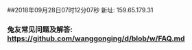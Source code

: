 ##2018年09月28日07时12分07秒 新址: 159.65.179.31
### 兔友常见问题及解答: https://github.com/wanggonging/d/blob/w/FAQ.md
